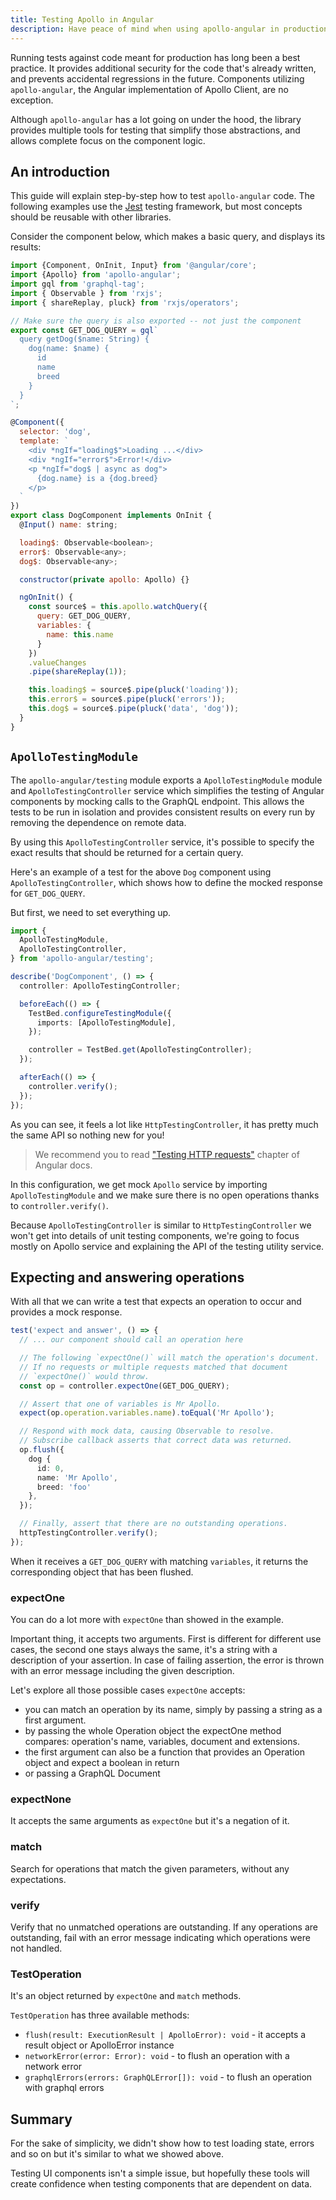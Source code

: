```yaml
---
title: Testing Apollo in Angular
description: Have peace of mind when using apollo-angular in production
---
```


Running tests against code meant for production has long been a best practice. It provides additional security for the code that's already written, and prevents accidental regressions in the future. Components utilizing `apollo-angular`, the Angular implementation of Apollo Client, are no exception.

Although `apollo-angular` has a lot going on under the hood, the library provides multiple tools for testing that simplify those abstractions, and allows complete focus on the component logic.

## An introduction

This guide will explain step-by-step how to test `apollo-angular` code. The following examples use the [Jest](https://facebook.github.io/jest/docs/en/tutorial-react.html) testing framework, but most concepts should be reusable with other libraries.

Consider the component below, which makes a basic query, and displays its results:

```js
import {Component, OnInit, Input} from '@angular/core';
import {Apollo} from 'apollo-angular';
import gql from 'graphql-tag';
import { Observable } from 'rxjs';
import { shareReplay, pluck} from 'rxjs/operators';

// Make sure the query is also exported -- not just the component
export const GET_DOG_QUERY = gql`
  query getDog($name: String) {
    dog(name: $name) {
      id
      name
      breed
    }
  }
`;

@Component({
  selector: 'dog',
  template: `
    <div *ngIf="loading$">Loading ...</div>
    <div *ngIf="error$">Error!</div>
    <p *ngIf="dog$ | async as dog">
      {dog.name} is a {dog.breed}
    </p>
  `
})
export class DogComponent implements OnInit {
  @Input() name: string;

  loading$: Observable<boolean>;
  error$: Observable<any>;
  dog$: Observable<any>;

  constructor(private apollo: Apollo) {}

  ngOnInit() {
    const source$ = this.apollo.watchQuery({
      query: GET_DOG_QUERY,
      variables: {
        name: this.name
      }
    })
    .valueChanges
    .pipe(shareReplay(1));

    this.loading$ = source$.pipe(pluck('loading'));
    this.error$ = source$.pipe(pluck('errors'));
    this.dog$ = source$.pipe(pluck('data', 'dog'));
  }
}
```

## `ApolloTestingModule`

The `apollo-angular/testing` module exports a `ApolloTestingModule` module and `ApolloTestingController` service which simplifies the testing of Angular components by mocking calls to the GraphQL endpoint. This allows the tests to be run in isolation and provides consistent results on every run by removing the dependence on remote data.

By using this `ApolloTestingController` service, it's possible to specify the exact results that should be returned for a certain query.

Here's an example of a test for the above `Dog` component using `ApolloTestingController`, which shows how to define the mocked response for `GET_DOG_QUERY`.

But first, we need to set everything up.

```ts
import {
  ApolloTestingModule,
  ApolloTestingController,
} from 'apollo-angular/testing';

describe('DogComponent', () => {
  controller: ApolloTestingController;

  beforeEach(() => {
    TestBed.configureTestingModule({
      imports: [ApolloTestingModule],
    });

    controller = TestBed.get(ApolloTestingController);
  });

  afterEach(() => {
    controller.verify();
  });
});
```

As you can see, it feels a lot like `HttpTestingController`, it has pretty much the same API so nothing new for you!

> We recommend you to read ["Testing HTTP requests"](https://angular.io/guide/http#testing-http-requests) chapter of Angular docs.

In this configuration, we get mock `Apollo` service by importing `ApolloTestingModule` and we make sure there is no open operations thanks to `controller.verify()`.

Because `ApolloTestingController` is similar to `HttpTestingController` we won't get into details of unit testing components, we're going to focus mostly on Apollo service and explaining the API of the testing utility service.

## Expecting and answering operations

With all that we can write a test that expects an operation to occur and provides a mock response.

```ts
test('expect and answer', () => {
  // ... our component should call an operation here

  // The following `expectOne()` will match the operation's document.
  // If no requests or multiple requests matched that document
  // `expectOne()` would throw.
  const op = controller.expectOne(GET_DOG_QUERY);

  // Assert that one of variables is Mr Apollo.
  expect(op.operation.variables.name).toEqual('Mr Apollo');

  // Respond with mock data, causing Observable to resolve.
  // Subscribe callback asserts that correct data was returned.
  op.flush({
    dog {
      id: 0,
      name: 'Mr Apollo',
      breed: 'foo'
    },
  });

  // Finally, assert that there are no outstanding operations.
  httpTestingController.verify();
});
```

When it receives a `GET_DOG_QUERY` with matching `variables`, it returns the corresponding object that has been flushed.

### expectOne

You can do a lot more with `expectOne` than showed in the example.

Important thing, it accepts two arguments. First is different for different use cases, the second one stays always the same, it's a string with a description of your assertion. In case of failing assertion, the error is thrown with an error message including the given description.

Let's explore all those possible cases `expectOne` accepts:

- you can match an operation by its name, simply by passing a string as a first argument.
- by passing the whole Operation object the expectOne method compares: operation's name, variables, document and extensions.
- the first argument can also be a function that provides an Operation object and expect a boolean in return
- or passing a GraphQL Document

### expectNone

It accepts the same arguments as `expectOne` but it's a negation of it.

### match

Search for operations that match the given parameters, without any expectations.

### verify

Verify that no unmatched operations are outstanding.
If any operations are outstanding, fail with an error message indicating which operations were not handled.

### TestOperation

It's an object returned by `expectOne` and `match` methods.

`TestOperation` has three available methods:

- `flush(result: ExecutionResult | ApolloError): void` - it accepts a result object or ApolloError instance
- `networkError(error: Error): void` - to flush an operation with a network error
- `graphqlErrors(errors: GraphQLError[]): void` - to flush an operation with graphql errors

## Summary

For the sake of simplicity, we didn't show how to test loading state, errors and so on but it's similar to what we showed above.

Testing UI components isn't a simple issue, but hopefully these tools will create confidence when testing components that are dependent on data.
